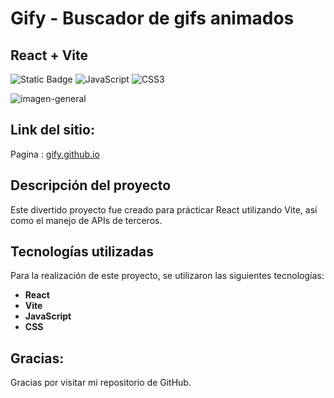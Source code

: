 # Gify - Buscador de gifs animados

## React + Vite


![Static Badge](https://img.shields.io/badge/React-blue?style=flat&logo=react&logoColor=%23FFFFFF&color=blue) ![JavaScript](https://img.shields.io/badge/javascript-%23323330.svg?style=flat&logo=javascript&logoColor=%23F7DF1E) ![CSS3](https://img.shields.io/badge/css3-%231572B6.svg?style=flat&logo=css3&logoColor=white)

![imagen-general](src/assets/img/Gify.JPG)

## Link del sitio:

Pagina : [gify.github.io](https://spiderpaul.github.io/gify/)

## Descripción del proyecto

Este divertido proyecto fue creado para prácticar React utilizando Vite, así como el manejo de APIs de terceros.  

## Tecnologías utilizadas

Para la realización de este proyecto, se utilizaron las siguientes tecnologías:

- **React**
- **Vite**
- **JavaScript**
- **CSS**

## Gracias:

Gracias por visitar mi repositorio de GitHub.